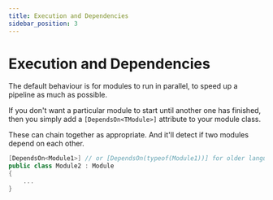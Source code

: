 ```yaml
---
title: Execution and Dependencies
sidebar_position: 3
---
```


# Execution and Dependencies

The default behaviour is for modules to run in parallel, to speed up a pipeline as much as possible. 

If you don't want a particular module to start until another one has finished, then you simply add a `[DependsOn<TModule>]` attribute to your module class.

These can chain together as appropriate. And it'll detect if two modules depend on each other.

```csharp
[DependsOn<Module1>] // or [DependsOn(typeof(Module1))] for older language versions
public class Module2 : Module
{
    ...
}
```